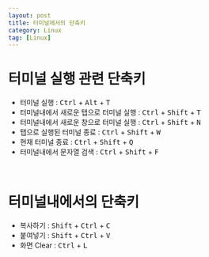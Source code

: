 ```yaml
---
layout: post
title: 터미널에서의 단축키
category: Linux
tag: [Linux]
---
```

# 터미널 실행 관련 단축키

* 터미널 실행 : <kbd>Ctrl</kbd> + <kbd>Alt</kbd> + <kbd>T</kbd>
* 터미널내에서 새로운 탭으로 터미널 실행 : <kbd>Ctrl</kbd> + <kbd>Shift</kbd> + <kbd>T</kbd>
* 터미널내에서 새로운 창으로 터미널 실행 : <kbd>Ctrl</kbd> + <kbd>Shift</kbd> + <kbd>N</kbd>
* 탭으로 실행된 터미널 종료 : <kbd>Ctrl</kbd> + <kbd>Shift</kbd> + <kbd>W</kbd>
* 현재 터미널 종료 : <kbd>Ctrl</kbd> + <kbd>Shift</kbd> + <kbd>Q</kbd>
* 터미널내에서 문자열 검색 : <kbd>Ctrl</kbd> + <kbd>Shift</kbd> + <kbd>F</kbd>

<br>

# 터미널내에서의 단축키

* 복사하기 : <kbd>Shift</kbd> + <kbd>Ctrl</kbd> + <kbd>C</kbd>
* 붙여넣기 : <kbd>Shift</kbd> + <kbd>Ctrl</kbd> + <kbd>V</kbd>
* 화면 Clear : <kbd>Ctrl</kbd> + <kbd>L</kbd>